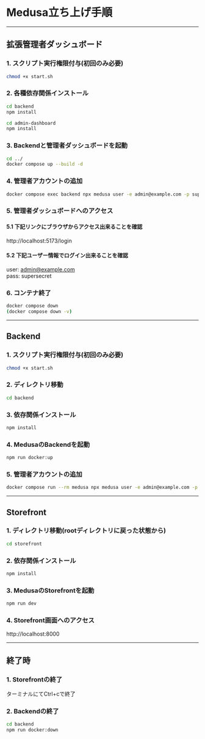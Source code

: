# Medusa立ち上げ手順

---

## 拡張管理者ダッシュボード
### 1. スクリプト実行権限付与(初回のみ必要)
```bash
chmod +x start.sh
```

### 2. 各種依存関係インストール
```bash
cd backend
npm install

cd admin-dashboard
npm install
```

### 3. Backendと管理者ダッシュボードを起動
```bash
cd ../
docker compose up --build -d
```

### 4. 管理者アカウントの追加
```bash
docker compose exec backend npx medusa user -e admin@example.com -p supersecret
```

### 5. 管理者ダッシュボードへのアクセス
#### 5.1 下記リンクにブラウザからアクセス出来ることを確認
http://localhost:5173/login

#### 5.2 下記ユーザー情報でログイン出来ることを確認
user: admin@example.com
<br>pass: supersecret

### 6. コンテナ終了
```bash
docker compose down
(docker compose down -v)
```

---

## Backend
### 1. スクリプト実行権限付与(初回のみ必要)
```bash
chmod +x start.sh
```

### 2. ディレクトリ移動
```bash
cd backend
```

### 3. 依存関係インストール
```bash
npm install
```

### 4. MedusaのBackendを起動
```bash
npm run docker:up
```

### 5. 管理者アカウントの追加
```bash
docker compose run --rm medusa npx medusa user -e admin@example.com -p supersecret
```

---

## Storefront
### 1. ディレクトリ移動(rootディレクトリに戻った状態から)
```bash
cd storefront
```

### 2. 依存関係インストール
```bash
npm install
```

### 3. MedusaのStorefrontを起動
```bash
npm run dev
```

### 4. Storefront画面へのアクセス
http://localhost:8000

---

## 終了時
### 1. Storefrontの終了
ターミナルにてCtrl+cで終了

### 2. Backendの終了
```bash
cd backend
npm run docker:down
```
